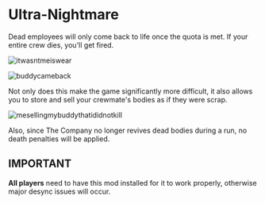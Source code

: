 # Ultra-Nightmare

Dead employees will only come back to life once the quota is met. If your entire crew dies, you'll get fired.

![itwasntmeiswear](https://i.imgur.com/A8v418M.png)

![buddycameback](https://i.imgur.com/hs7VvIq.png)

Not only does this make the game significantly more difficult, it also allows you to store and sell your crewmate's bodies as if they were scrap.

![mesellingmybuddythatididnotkill](https://i.imgur.com/P4k60CU.png)

Also, since The Company no longer revives dead bodies during a run, no death penalties will be applied.

## IMPORTANT
**All players** need to have this mod installed for it to work properly, otherwise major desync issues will occur.